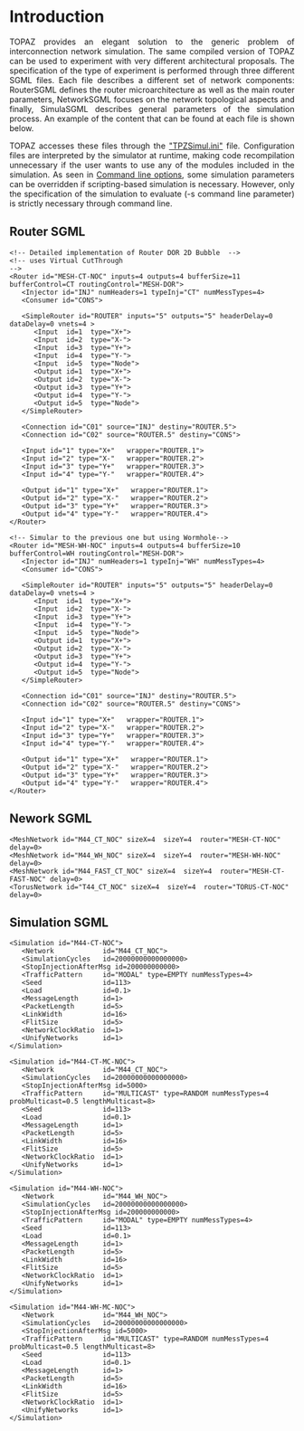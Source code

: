 

# Introduction #

<p align='justify'>
TOPAZ provides an elegant solution to the generic problem of interconnection network simulation. The same compiled version of TOPAZ can be used to experiment with very different architectural proposals. The specification of the type of experiment is performed through three different SGML files. Each file describes a different set of network components: RouterSGML defines the router microarchitecture as well as the main router parameters, NetworkSGML focuses on the network topological aspects and finally, SimulaSGML describes general parameters of the simulation process. An example of the content that can be found at each file is shown below.<br>
</p>
<p align='justify'>
TOPAZ accesses these files through the <a href='GStarted#Step_3:_Use_It.md'>"TPZSimul.ini"</a> file. Configuration files are interpreted by the simulator at runtime, making code recompilation unnecessary if the user wants to use any of the modules included in the simulation. As seen in <a href='SimulationConfiguration.md'>Command line options</a>, some simulation parameters can be overridden if scripting-based simulation is necessary. However, only the specification of the simulation to evaluate (-s command line parameter) is strictly necessary through command line.<br>
</p>

## Router SGML ##

```
<!-- Detailed implementation of Router DOR 2D Bubble  -->
<!-- uses Virtual CutThrough                                           -->
<Router id="MESH-CT-NOC" inputs=4 outputs=4 bufferSize=11 bufferControl=CT routingControl="MESH-DOR">
   <Injector id="INJ" numHeaders=1 typeInj="CT" numMessTypes=4>
   <Consumer id="CONS">
   
   <SimpleRouter id="ROUTER" inputs="5" outputs="5" headerDelay=0 dataDelay=0 vnets=4 >
      <Input  id=1  type="X+">
      <Input  id=2  type="X-">
      <Input  id=3  type="Y+">
      <Input  id=4  type="Y-">
      <Input  id=5  type="Node">
      <Output id=1  type="X+">
      <Output id=2  type="X-">
      <Output id=3  type="Y+">
      <Output id=4  type="Y-">
      <Output id=5  type="Node">
   </SimpleRouter>
   
   <Connection id="C01" source="INJ" destiny="ROUTER.5">
   <Connection id="C02" source="ROUTER.5" destiny="CONS">

   <Input id="1" type="X+"   wrapper="ROUTER.1">
   <Input id="2" type="X-"   wrapper="ROUTER.2">
   <Input id="3" type="Y+"   wrapper="ROUTER.3">
   <Input id="4" type="Y-"   wrapper="ROUTER.4">

   <Output id="1" type="X+"   wrapper="ROUTER.1">
   <Output id="2" type="X-"   wrapper="ROUTER.2">
   <Output id="3" type="Y+"   wrapper="ROUTER.3">
   <Output id="4" type="Y-"   wrapper="ROUTER.4">
</Router>

<!-- Simular to the previous one but using Wormhole-->
<Router id="MESH-WH-NOC" inputs=4 outputs=4 bufferSize=10 bufferControl=WH routingControl="MESH-DOR">
   <Injector id="INJ" numHeaders=1 typeInj="WH" numMessTypes=4>
   <Consumer id="CONS">
   
   <SimpleRouter id="ROUTER" inputs="5" outputs="5" headerDelay=0 dataDelay=0 vnets=4 >
      <Input  id=1  type="X+">
      <Input  id=2  type="X-">
      <Input  id=3  type="Y+">
      <Input  id=4  type="Y-">
      <Input  id=5  type="Node">
      <Output id=1  type="X+">
      <Output id=2  type="X-">
      <Output id=3  type="Y+">
      <Output id=4  type="Y-">
      <Output id=5  type="Node">
   </SimpleRouter>
   
   <Connection id="C01" source="INJ" destiny="ROUTER.5">
   <Connection id="C02" source="ROUTER.5" destiny="CONS">

   <Input id="1" type="X+"   wrapper="ROUTER.1">
   <Input id="2" type="X-"   wrapper="ROUTER.2">
   <Input id="3" type="Y+"   wrapper="ROUTER.3">
   <Input id="4" type="Y-"   wrapper="ROUTER.4">

   <Output id="1" type="X+"   wrapper="ROUTER.1">
   <Output id="2" type="X-"   wrapper="ROUTER.2">
   <Output id="3" type="Y+"   wrapper="ROUTER.3">
   <Output id="4" type="Y-"   wrapper="ROUTER.4">
</Router>

```

## Nework SGML ##

```
<MeshNetwork id="M44_CT_NOC" sizeX=4  sizeY=4  router="MESH-CT-NOC" delay=0>
<MeshNetwork id="M44_WH_NOC" sizeX=4  sizeY=4  router="MESH-WH-NOC" delay=0>
<MeshNetwork id="M44_FAST_CT_NOC" sizeX=4  sizeY=4  router="MESH-CT-FAST-NOC" delay=0>
<TorusNetwork id="T44_CT_NOC" sizeX=4  sizeY=4  router="TORUS-CT-NOC" delay=0>
```

## Simulation SGML ##

```
<Simulation id="M44-CT-NOC">
   <Network            id="M44_CT_NOC">
   <SimulationCycles   id=20000000000000000>
   <StopInjectionAfterMsg id=200000000000>
   <TrafficPattern     id="MODAL" type=EMPTY numMessTypes=4>
   <Seed               id=113>
   <Load               id=0.1>
   <MessageLength      id=1>
   <PacketLength       id=5>
   <LinkWidth          id=16>
   <FlitSize           id=5>
   <NetworkClockRatio  id=1>
   <UnifyNetworks      id=1>
</Simulation>

<Simulation id="M44-CT-MC-NOC">
   <Network            id="M44_CT_NOC">
   <SimulationCycles   id=20000000000000000>
   <StopInjectionAfterMsg id=5000>
   <TrafficPattern     id="MULTICAST" type=RANDOM numMessTypes=4 probMulticast=0.5 lengthMulticast=8>
   <Seed               id=113>
   <Load               id=0.1>
   <MessageLength      id=1>
   <PacketLength       id=5>
   <LinkWidth          id=16>
   <FlitSize           id=5>
   <NetworkClockRatio  id=1>
   <UnifyNetworks      id=1>
</Simulation>

<Simulation id="M44-WH-NOC">
   <Network            id="M44_WH_NOC">
   <SimulationCycles   id=20000000000000000>
   <StopInjectionAfterMsg id=200000000000>
   <TrafficPattern     id="MODAL" type=EMPTY numMessTypes=4>
   <Seed               id=113>
   <Load               id=0.1>
   <MessageLength      id=1>
   <PacketLength       id=5>
   <LinkWidth          id=16>
   <FlitSize           id=5>
   <NetworkClockRatio  id=1>
   <UnifyNetworks      id=1>
</Simulation>

<Simulation id="M44-WH-MC-NOC">
   <Network            id="M44_WH_NOC">
   <SimulationCycles   id=20000000000000000>
   <StopInjectionAfterMsg id=5000>
   <TrafficPattern     id="MULTICAST" type=RANDOM numMessTypes=4 probMulticast=0.5 lengthMulticast=8>
   <Seed               id=113>
   <Load               id=0.1>
   <MessageLength      id=1>
   <PacketLength       id=5>
   <LinkWidth          id=16>
   <FlitSize           id=5>
   <NetworkClockRatio  id=1>
   <UnifyNetworks      id=1>
</Simulation>

```